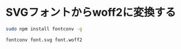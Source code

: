 # SVGフォントからwoff2に変換する

```sh
sudo npm install fontconv -g
```
```sh
fontconv font.svg font.woff2
```

